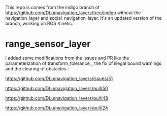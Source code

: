 This repo is comes from the indigo branch of https://github.com/DLu/navigation_layers/tree/indigo without the navigation_layer and social_navigation_layer.
It's an updated version of the branch, working on ROS Kinetic.

# range_sensor_layer

I added some modifications from the issues and PR like the parameterization of transform_tolerance_, the fix of illegal bound warnings and the clearing of obstacles :

https://github.com/DLu/navigation_layers/issues/51

https://github.com/DLu/navigation_layers/pull/50

https://github.com/DLu/navigation_layers/pull/48

https://github.com/DLu/navigation_layers/pull/24
